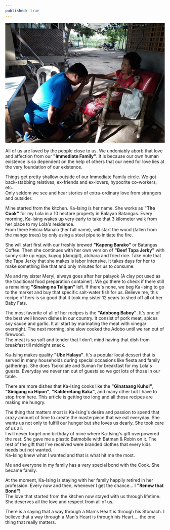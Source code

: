 ```yaml
---
published: true
---
```

![Kitchen](/images/Ka-Ising.jpg)

All of us are loved by the people close to us. We undeniably aborb that love and affection from our **"Immediate Family"**. It is because our own human existence is so dependent on the help of others that our need for love lies at the very foundation of our existence.

Things get pretty shallow outside of our Immediate Family circle. We got back-stabbing relatives, ex-friends and ex-lovers, hypocrite co-workers, etc.   
Only seldom we see and hear stories of extra-ordinary love from strangers and outsider. 

Mine started from the kitchen. Ka-Ising is her name. She works as **"The Cook"** for my Lola in a 10 hectare property in Balayan Batangas. Every morning, Ka-Ising wakes up very early to take that 3 kilometer walk from her place to my Lola's residence.   
From there Felicia Manalo (her full name), will start the wood (fallen from the mango trees) by only using a steel pipe to initiate the fire.

She will start first with our freshly brewed **"Kapeng Barako"** or Batangas Coffee. Then she continues with her own version of **"Beef Tapa Jerky"** with sunny side up eggs, kuyog (danggit), atchara and fried rice. Take note that the Tapa Jerky that she makes is labor intensive. It takes days for her to make something like that and only minutes for us to consume.

Me and my sister Meryl, always goes after her palayok (A clay pot used as the traditional food preparation container). We go there to check if there still a remaining **"Sinaing na Tuligan"** left. If there's none, we beg Ka-Ising to go to the market and buy that specific salt-water fish for us. Believe me, this recipe of hers is so good that it took my sister 12 years to shed off all of her Baby Fats.

The most favorite of all of her recipes is the **"Adobong Baboy"**. It's one of the best well known dishes in our country. It consist of pork meat, spices soy sauce and garlic. It all start by marinating the meat with vinegar overnight. The next morning, she slow cooked the Adobo until we ran out of firewood.   
The meat is so soft and tender that I don't mind having that dish from breakfast till midnight snack. 

Ka-Ising makes quality **"Ube Halaya"**. It's a popular local dessert that is served in many households during special occasions like fiesta and family gatherings. She does Tsokolate and Suman for breakfast for my Lola's guests. Everyday we never ran out of guests so we got lots of those in our table. 

There are more dishes that Ka-Ising cooks like the **"Ginataang Kuhol"**, **"Sinigang na Hipon"**, **"Kalderetang Baka"**, and many other but I have to stop from here. This article is getting too long and all those recipes are making me hungry. 

The thing that matters most is Ka-Ising's desire and passion to spend that crazy amount of time to create the masterpiece that we eat everyday. She wants us not only to fulfill our hunger but she loves us dearly. She took care of us all.  
I will never forget one birthday of mine where Ka-Ising's gift overpowered the rest. She gave me a plastic Batmobile with Batman & Robin on it. The rest of the gift that I've received were branded clothes that every kids needs but not wanted.   
Ka-Ising knew what I wanted and that is what hit me the most.

Me and everyone in my family has a very special bond with the Cook. She became family. 

At the moment, Ka-Ising is staying with her family happily retired in her profession. Every now and then, whenever I get the chance... I **"Renew that Bond"**!   
The love that started from the kitchen now stayed with us through lifetime. She deserves all the love and respect from all of us.

There is a saying that a way through a Man's Heart is through his Stomach. I believe that a way through a Man's Heart is through his Heart.... the one thing that really matters. 